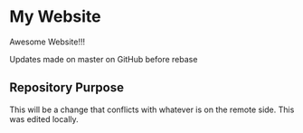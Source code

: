 # My Website

Awesome Website!!!

Updates made on master on GitHub before rebase

## Repository Purpose

This will be a change that conflicts
with whatever is on the remote side.
This was edited locally.